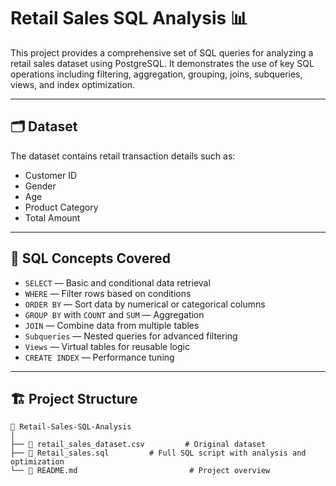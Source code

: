 
# Retail Sales SQL Analysis 📊

This project provides a comprehensive set of SQL queries for analyzing a retail sales dataset using PostgreSQL. It demonstrates the use of key SQL operations including filtering, aggregation, grouping, joins, subqueries, views, and index optimization.

---

## 🗂️ Dataset

The dataset contains retail transaction details such as:

- Customer ID
- Gender
- Age
- Product Category
- Total Amount

---

## 🧠 SQL Concepts Covered

- `SELECT` — Basic and conditional data retrieval  
- `WHERE` — Filter rows based on conditions  
- `ORDER BY` — Sort data by numerical or categorical columns  
- `GROUP BY` with `COUNT` and `SUM` — Aggregation  
- `JOIN` — Combine data from multiple tables  
- `Subqueries` — Nested queries for advanced filtering  
- `Views` — Virtual tables for reusable logic  
- `CREATE INDEX` — Performance tuning  

---

## 🏗️ Project Structure

```plaintext
📁 Retail-Sales-SQL-Analysis
│
├── 📄 retail_sales_dataset.csv         # Original dataset
├── 📄 Retail_sales.sql         # Full SQL script with analysis and optimization
└── 📄 README.md                         # Project overview

